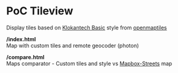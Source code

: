 # PoC Tileview

Display tiles based on [Klokantech Basic](https://openmaptiles.org/styles/#klokantech-basic) style
from [openmaptiles](https://openmaptiles.org/)

**/index.html**  
Map with custom tiles and remote geocoder (photon)

**/compare.html**  
Maps comparator - Custom tiles and style vs [Mapbox-Streets](https://www.mapbox.com/maps/streets/) map
